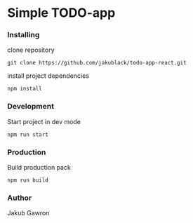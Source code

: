 # Simple TODO-app

### Installing

clone repository

```
git clone https://github.com/jakublack/todo-app-react.git
```

install project dependencies

```
npm install
```

### Development

Start project in dev mode

```
npm run start
```

### Production
Build production pack

```
npm run build
```

### Author

Jakub Gawron
